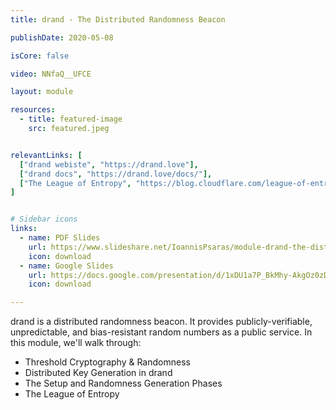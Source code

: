 ```yaml
---
title: drand - The Distributed Randomness Beacon

publishDate: 2020-05-08

isCore: false

video: NNfaQ__UFCE

layout: module

resources:
  - title: featured-image
    src: featured.jpeg


relevantLinks: [
  ["drand webiste", "https://drand.love"],
  ["drand docs", "https://drand.love/docs/"],
  ["The League of Entropy", "https://blog.cloudflare.com/league-of-entropy/"]
]


# Sidebar icons
links:
  - name: PDF Slides
    url: https://www.slideshare.net/IoannisPsaras/module-drand-the-distributed-randomness-beacon
    icon: download
  - name: Google Slides
    url: https://docs.google.com/presentation/d/1xDU1a7P_BkMhy-AkgOz0zDGqsGsE7HKx2bfwlzZ5fWc/edit?usp=sharing
    icon: download

---
```


drand is a distributed randomness beacon. It provides publicly-verifiable, unpredictable, and bias-resistant random numbers as a public service. In this module, we'll walk through:
  - Threshold Cryptography & Randomness
  - Distributed Key Generation in drand
  - The Setup and Randomness Generation Phases
  - The League of Entropy
<!--more-->
